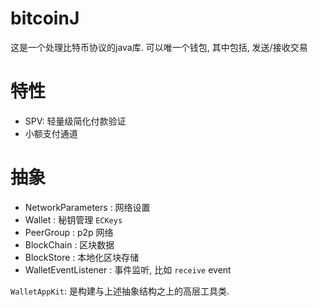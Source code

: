 # bitcoinJ

这是一个处理比特币协议的java库. 可以唯一个钱包, 其中包括, 发送/接收交易

# 特性

* SPV: 轻量级简化付款验证
* 小额支付通道

# 抽象

* NetworkParameters : 网络设置
* Wallet : 秘钥管理 `ECKeys`
* PeerGroup : p2p 网络
* BlockChain : 区块数据
* BlockStore : 本地化区块存储
* WalletEventListener : 事件监听, 比如 `receive` event

`WalletAppKit`:  是构建与上述抽象结构之上的高层工具类.